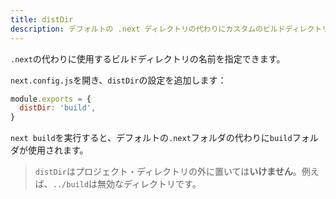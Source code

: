 ```yaml
---
title: distDir
description: デフォルトの .next ディレクトリの代わりにカスタムのビルドディレクトリを設定します。
---
```


`.next`の代わりに使用するビルドディレクトリの名前を指定できます。

`next.config.js`を開き、`distDir`の設定を追加します：

```js title="next.config.js"
module.exports = {
  distDir: 'build',
}
```

`next build`を実行すると、デフォルトの`.next`フォルダの代わりに`build`フォルダが使用されます。

> `distDir`はプロジェクト・ディレクトリの外に置いては**いけません**。例えば、`../build`は無効なディレクトリです。
